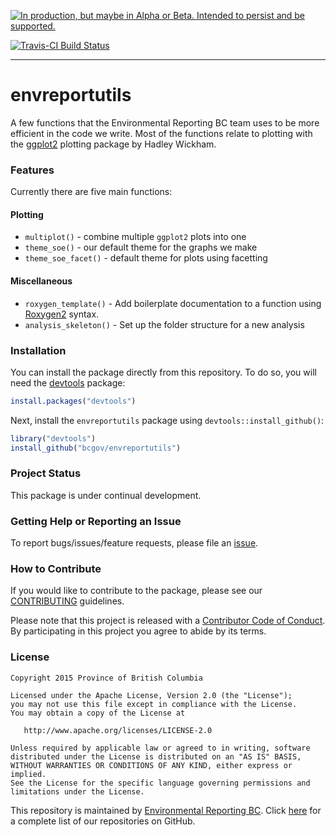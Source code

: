 <!-- README.md is generated from README.Rmd. Please edit that file -->
<a rel="Delivery" href="https://github.com/BCDevExchange/docs/blob/master/discussion/projectstates.md"><img alt="In production, but maybe in Alpha or Beta. Intended to persist and be supported." style="border-width:0" src="https://assets.bcdevexchange.org/images/badges/delivery.svg" title="In production, but maybe in Alpha or Beta. Intended to persist and be supported." /></a>

[![Travis-CI Build Status](https://travis-ci.org/bcgov/envreportutils.svg?branch=master)](https://travis-ci.org/bcgov/envreportutils)

------------------------------------------------------------------------

envreportutils
==============

A few functions that the Environmental Reporting BC team uses to be more efficient in the code we write. Most of the functions relate to plotting with the [ggplot2](http://ggplot2.org/) plotting package by Hadley Wickham.

### Features

Currently there are five main functions:

#### Plotting

-   `multiplot()` - combine multiple `ggplot2` plots into one
-   `theme_soe()` - our default theme for the graphs we make
-   `theme_soe_facet()` - default theme for plots using facetting

#### Miscellaneous

-   `roxygen_template()` - Add boilerplate documentation to a function using [Roxygen2](https://github.com/klutometis/roxygen) syntax.
-   `analysis_skeleton()` - Set up the folder structure for a new analysis

### Installation

You can install the package directly from this repository. To do so, you will need the [devtools](https://github.com/hadley/devtools/) package:

``` r
install.packages("devtools")
```

Next, install the `envreportutils` package using `devtools::install_github()`:

``` r
library("devtools")
install_github("bcgov/envreportutils")
```

### Project Status

This package is under continual development.

### Getting Help or Reporting an Issue

To report bugs/issues/feature requests, please file an [issue](https://github.com/bcgov/envreportutils/issues/).

### How to Contribute

If you would like to contribute to the package, please see our [CONTRIBUTING](CONTRIBUTING.md) guidelines.

Please note that this project is released with a [Contributor Code of Conduct](CODE_OF_CONDUCT.md). By participating in this project you agree to abide by its terms.

### License

    Copyright 2015 Province of British Columbia

    Licensed under the Apache License, Version 2.0 (the "License");
    you may not use this file except in compliance with the License.
    You may obtain a copy of the License at 

       http://www.apache.org/licenses/LICENSE-2.0

    Unless required by applicable law or agreed to in writing, software
    distributed under the License is distributed on an "AS IS" BASIS,
    WITHOUT WARRANTIES OR CONDITIONS OF ANY KIND, either express or implied.
    See the License for the specific language governing permissions and
    limitations under the License.

This repository is maintained by [Environmental Reporting BC](http://www2.gov.bc.ca/gov/content?id=FF80E0B985F245CEA62808414D78C41B). Click [here](https://github.com/bcgov/EnvReportBC-RepoList) for a complete list of our repositories on GitHub.
